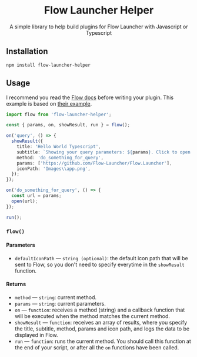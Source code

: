 <h1 align="center">Flow Launcher Helper</h1>

<p align="center">A simple library to help build plugins for Flow Launcher with Javascript or Typescript</p>

## Installation

```
npm install flow-launcher-helper
```

## Usage

I recommend you read the [Flow docs](https://www.flowlauncher.com/docs/#/nodejs-develop-plugins) before writing your plugin. This example is based on [their example](https://github.com/Flow-Launcher/Flow.Launcher.Plugin.HelloWorldNodeJS/blob/main/main.js).

```ts
import flow from 'flow-launcher-helper';

const { params, on, showResult, run } = flow();

on('query', () => {
  showResult({
    title: 'Hello World Typescript',
    subtitle: `Showing your query parameters: ${params}. Click to open Flow's website`,
    method: 'do_something_for_query',
    params: ['https://github.com/Flow-Launcher/Flow.Launcher'],
    iconPath: 'Images\\app.png',
  });
});

on('do_something_for_query', () => {
  const url = params;
  open(url);
});

run();
```

### `flow()`

#### Parameters

- `defaultIconPath` — `string (optional)`: the default icon path that will be sent to Flow, so you don't need to specify everytime in the `showResult` function.

#### Returns

- `method` — `string`: current method.
- `params` — `string`: current parameters.
- `on` — `function`: receives a method (string) and a callback function that will be executed when the method matches the current method.
- `showResult` — `function`: receives an array of results, where you specify the title, subtitle, method, params and icon path, and logs the data to be displayed in Flow.
- `run` — `function`: runs the current method. You should call this function at the end of your script, or after all the `on` functions have been called.